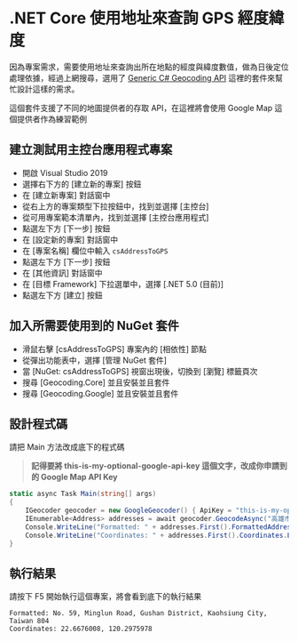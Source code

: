 # .NET Core 使用地址來查詢 GPS 經度緯度

因為專案需求，需要使用地址來查詢出所在地點的經度與緯度數值，做為日後定位處理依據，經過上網搜尋，選用了 [Generic C# Geocoding API](https://github.com/chadly/Geocoding.net) 這裡的套件來幫忙設計這樣的需求。

這個套件支援了不同的地圖提供者的存取 API，在這裡將會使用 Google Map 這個提供者作為練習範例

## 建立測試用主控台應用程式專案

* 開啟 Visual Studio 2019
* 選擇右下方的 [建立新的專案] 按鈕
* 在 [建立新專案] 對話窗中
* 從右上方的專案類型下拉按鈕中，找到並選擇 [主控台]
* 從可用專案範本清單內，找到並選擇 [主控台應用程式]
* 點選左下方 [下一步] 按鈕
* 在 [設定新的專案] 對話窗中
* 在 [專案名稱] 欄位中輸入 `csAddressToGPS`
* 點選左下方 [下一步] 按鈕
* 在 [其他資訊] 對話窗中
* 在 [目標 Framework] 下拉選單中，選擇 [.NET 5.0 (目前)]
* 點選左下方 [建立] 按鈕

## 加入所需要使用到的 NuGet 套件

* 滑鼠右擊 [csAddressToGPS] 專案內的 [相依性] 節點
* 從彈出功能表中，選擇 [管理 NuGet 套件]
* 當 [NuGet: csAddressToGPS] 視窗出現後，切換到 [瀏覽] 標籤頁次
* 搜尋 [Geocoding.Core] 並且安裝並且套件
* 搜尋 [Geocoding.Google] 並且安裝並且套件

## 設計程式碼

請把 Main 方法改成底下的程式碼

>**記得要將 this-is-my-optional-google-api-key 這個文字，改成你申請到的 Google Map API Key**

```csharp
static async Task Main(string[] args)
{
    IGeocoder geocoder = new GoogleGeocoder() { ApiKey = "this-is-my-optional-google-api-key" };
    IEnumerable<Address> addresses = await geocoder.GeocodeAsync("高雄市鼓山區明倫路59號");
    Console.WriteLine("Formatted: " + addresses.First().FormattedAddress); 
    Console.WriteLine("Coordinates: " + addresses.First().Coordinates.Latitude + ", " + addresses.First().Coordinates.Longitude); 
}
```

## 執行結果

請按下 F5 開始執行這個專案，將會看到底下的執行結果

```
Formatted: No. 59, Minglun Road, Gushan District, Kaohsiung City, Taiwan 804
Coordinates: 22.6676008, 120.2975978
```

